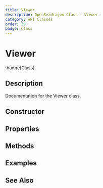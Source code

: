 ```yaml
---
title: Viewer
description: OpenSeadragon Class - Viewer
category: API Classes
order: 39
badge: Class
---
```


# Viewer

:badge[Class]

## Description

Documentation for the Viewer class.

## Constructor

## Properties

## Methods

## Examples

## See Also
